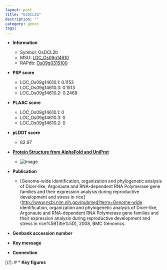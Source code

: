 ```yaml
---
layout: post
title: "OsDCL2b"
description: ""
category: genes
tags: 
---
```


* **Information**  
    + Symbol: OsDCL2b  
    + MSU: [LOC_Os09g14610](http://rice.plantbiology.msu.edu/cgi-bin/ORF_infopage.cgi?orf=LOC_Os09g14610)  
    + RAPdb: [Os09g0315100](http://rapdb.dna.affrc.go.jp/viewer/gbrowse_details/irgsp1?name=Os09g0315100)  

* **PSP score**  
    + LOC_Os09g14610.1: 0.1153 
    + LOC_Os09g14610.3: 0.1513 
    + LOC_Os09g14610.2: 0.2468 

* **PLAAC score**  
    + LOC_Os09g14610.1: 0 
    + LOC_Os09g14610.3: 0 
    + LOC_Os09g14610.2: 0 

* **pLDDT score**
    + 82.97

* **[Protein Structure from AlphaFold and UniProt](https://www.uniprot.org/uniprotkb/A0A0P0XJV4/entry#structure)**
    + ![image](https://ricepsp.github.io/images/A/AF-A0A0P0XJV4-F1.png)

* **Publication**  
    + [Genome-wide identification, organization and phylogenetic analysis of Dicer-like, Argonaute and RNA-dependent RNA Polymerase gene families and their expression analysis during reproductive development and stress in rice](http://www.ncbi.nlm.nih.gov/pubmed?term=Genome-wide identification, organization and phylogenetic analysis of Dicer-like, Argonaute and RNA-dependent RNA Polymerase gene families and their expression analysis during reproductive development and stress in rice%5BTitle%5D), 2008, BMC Genomics.

* **Genbank accession number**  

* **Key message**  

* **Connection**  

[//]: # * **Key figures**  


